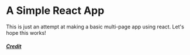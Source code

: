 # A Simple React App

This is just an attempt at making a basic multi-page app using react. Let's hope this works!

##### [Credit](https://itnext.io/building-multi-page-application-with-react-f5a338489694)